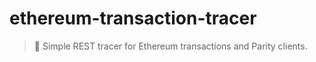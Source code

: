 # ethereum-transaction-tracer

> 🐾 Simple REST tracer for Ethereum transactions and Parity clients.
